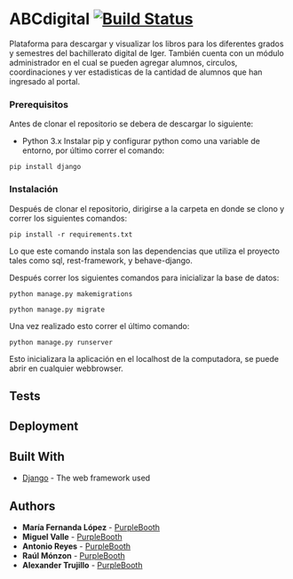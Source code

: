 # ABCdigital [![Build Status](https://travis-ci.org/tru17189/Ingeneria-de-Software-2-.svg?branch=master)](https://travis-ci.org/tru17189/Ingeneria-de-Software-2-)

Plataforma para descargar y visualizar los libros para los diferentes grados y semestres del bachillerato digital de Iger. También cuenta con un módulo administrador en el cual se pueden agregar alumnos, circulos, coordinaciones y ver estadisticas de la cantidad de alumnos que han ingresado al portal.


### Prerequisitos

Antes de clonar el repositorio se debera de descargar lo siguiente: 
 - Python 3.x
Instalar pip y configurar python como una variable de entorno, por último correr el comando:

```
pip install django
```

### Instalación

Después de clonar el repositorio, dirigirse a la carpeta en donde se clono y correr los siguientes comandos:


```
pip install -r requirements.txt
```
Lo que este comando instala son las dependencias que utiliza el proyecto tales como sql, rest-framework, y behave-django.

Después correr los siguientes comandos para inicializar la base de datos: 

```
python manage.py makemigrations
```
```
python manage.py migrate
```

Una vez realizado esto correr el último comando:
```
python manage.py runserver
```
Esto inicializara la aplicación en el localhost de la computadora, se puede abrir en cualquier webbrowser.


## Tests


## Deployment



## Built With

* [Django](https://www.djangoproject.com/) - The web framework used
 

## Authors

* **María Fernanda López** - [PurpleBooth](https://github.com/PurpleBooth)
* **Miguel Valle** - [PurpleBooth](https://github.com/PurpleBooth)
* **Antonio Reyes** - [PurpleBooth](https://github.com/PurpleBooth)
* **Raúl Mónzon** - [PurpleBooth](https://github.com/PurpleBooth)
* **Alexander Trujillo** - [PurpleBooth](https://github.com/PurpleBooth)



